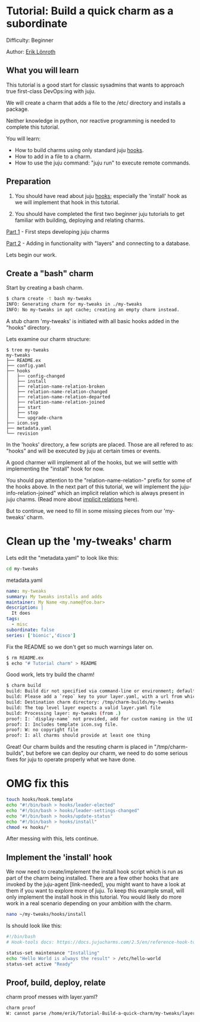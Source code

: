 # Tutorial: Build a quick charm as a subordinate

Difficulty: Beginner

Author: [Erik Lönroth](http://eriklonroth.wordpress.com)

## What you will learn
This tutorial is a good start for classic sysadmins that wants to approach true first-class DevOps:ing with juju.

We will create a charm that adds a file to the /etc/ directory and installs a package.

Neither knowledge in python, nor reactive programming is needed to complete this tutorial.

You will learn:

* How to build charms using only standard juju [hooks].
* How to add in a file to a charm.
* How to use the juju command: "juju run" to execute remote commands.

## Preparation
1. You should have read about juju [hooks]; especially the 'install' hook as we will implement that hook in this tutorial.

2. You should have completed the first two beginner juju tutorials to get familiar with building, deploying and relating charms.

[Part 1] - First steps developing juju charms

[Part 2] - Adding in functionality with "layers" and connecting to a database.

Lets begin our work.

## Create a "bash" charm
Start by creating a bash charm.

```bash
$ charm create -t bash my-tweaks
INFO: Generating charm for my-tweaks in ./my-tweaks
INFO: No my-tweaks in apt cache; creating an empty charm instead.
```

A stub charm 'my-tweaks' is initiated with all basic hooks added in the "hooks" directory.

Lets examine our charm structure:
```
$ tree my-tweaks
my-tweaks
├── README.ex
├── config.yaml
├── hooks
│   ├── config-changed
│   ├── install
│   ├── relation-name-relation-broken
│   ├── relation-name-relation-changed
│   ├── relation-name-relation-departed
│   ├── relation-name-relation-joined
│   ├── start
│   ├── stop
│   └── upgrade-charm
├── icon.svg
├── metadata.yaml
└── revision
```
In the 'hooks' directory, a few scripts are placed. Those are all refered to as: "hooks" and will be executed by juju at certain times or events.

A good charmer will implement all of the hooks, but we will settle with implementing the "install" hook for now.

You should pay attention to the "relation-name-relation-" prefix for some of the hooks above. In the next part of this tutorial, we will implement the juju-info-relation-joined" which an implicit relation which is always present in juju charms. (Read more about [implicit relations] here).

But to continue, we need to fill in some missing pieces from our 'my-tweaks' charm.

# Clean up the 'my-tweaks' charm
Lets edit the "metadata.yaml" to look like this:
```bash
cd my-tweaks
```
metadata.yaml
```yaml
name: my-tweaks
summary: My tweaks installs and adds
maintainer: My Name <my.name@foo.bar>
description: |
  It does
tags:
  - misc
subordinate: false
series: ['bionic','disco']

```
Fix the README so we don't get so much warnings later on.
```bash
$ rm README.ex
$ echo "# Tutorial charm" > README
```
Good work, lets try build the charm!
```bash
$ charm build
build: Build dir not specified via command-line or environment; defaulting to /tmp/charm-builds
build: Please add a `repo` key to your layer.yaml, with a url from which your layer can be cloned.
build: Destination charm directory: /tmp/charm-builds/my-tweaks
build: The top level layer expects a valid layer.yaml file
build: Processing layer: my-tweaks (from .)
proof: I: `display-name` not provided, add for custom naming in the UI
proof: I: Includes template icon.svg file.
proof: W: no copyright file
proof: I: all charms should provide at least one thing
```
Great! Our charm builds and the resuting charm is placed in "/tmp/charm-builds", but before we can deploy our charm, we need to do some serious fixes for juju to operate properly what we have done.

# OMG fix this
```bash
touch hooks/hook.template
echo "#!/bin/bash > hooks/leader-elected"
echo "#!/bin/bash > hooks/leader-settings-changed"
echo "#!/bin/bash > hooks/update-status"
echo "#!/bin/bash > hooks/install"
chmod +x hooks/*
```
After messing with this, lets continue.

## Implement the 'install' hook
We now need to create/implement the install hook script which is run as part of the charm being installed. There are a few other hooks that are invoked by the juju-agent [link-needed], you might want to have a look at them if you want to explore more of juju. To keep this example small, will only implement the install hook in this tutorial. You would likely do more work in a real scenario depending on your ambition with the charm.
```bash
nano ~/my-tweaks/hooks/install
```
Is should look like this:
```bash
#!/bin/bash
# Hook-tools docs: https://docs.jujucharms.com/2.5/en/reference-hook-tools

status-set maintenance "Installing"
echo "Hello World is always the result" > /etc/hello-world
status-set active "Ready"
```
## Proof, build, deploy, relate
charm proof messes with layer.yaml?
```bash
charm proof
W: cannot parse /home/erik/Tutorial-Build-a-quick-charm/my-tweaks/layer.yaml: 'NoneType' object has no attribute 'get'
```
[hooks]: https://docs.jujucharms.com/2.5/en/authors-charm-hooks
[part 1]: https://discourse.jujucharms.com/t/tutorial-charm-development-beginner-part-1
[part 2]: https://discourse.jujucharms.com/t/tutorial-charm-development-beginner-part-2
[implicit relations]: https://docs.jujucharms.com/2.5/en/authors-relations#implicit-relations
[juju-info]: https://github.com/juju-solutions/interface-juju-info
